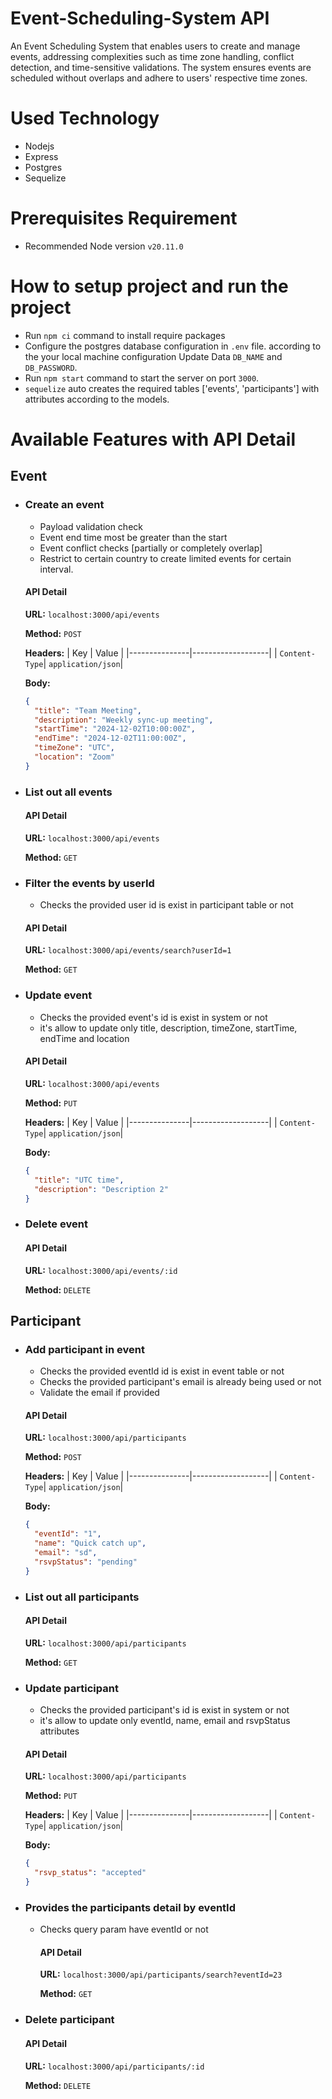 # Event-Scheduling-System API

An Event Scheduling System that enables users to create and manage events, addressing complexities such as time zone handling, conflict detection, and time-sensitive validations. The system ensures events are scheduled without overlaps and adhere to users' respective time zones.

# Used Technology

- Nodejs
- Express
- Postgres
- Sequelize

# Prerequisites Requirement

- Recommended Node version `v20.11.0`

# How to setup project and run the project

- Run `npm ci` command to install require packages
- Configure the postgres database configuration in `.env` file. according to the your local machine configuration Update Data `DB_NAME` and `DB_PASSWORD`.
- Run `npm start` command to start the server on port `3000`.
- `sequelize` auto creates the required tables ['events', 'participants'] with attributes according to the models.

# Available Features with API Detail

## Event

- ### Create an event

  - Payload validation check
  - Event end time most be greater than the start
  - Event conflict checks [partially or completely overlap]
  - Restrict to certain country to create limited events for certain interval.

  #### API Detail

  **URL:**
  `localhost:3000/api/events`

  **Method:**
  `POST`

  **Headers:**
  | Key | Value |
  |---------------|-------------------|
  | `Content-Type`| `application/json`|

  **Body:**

  ```json
  {
    "title": "Team Meeting",
    "description": "Weekly sync-up meeting",
    "startTime": "2024-12-02T10:00:00Z",
    "endTime": "2024-12-02T11:00:00Z",
    "timeZone": "UTC",
    "location": "Zoom"
  }
  ```

- ### List out all events

  #### API Detail

  **URL:**
  `localhost:3000/api/events`

  **Method:**
  `GET`

- ### Filter the events by userId

  - Checks the provided user id is exist in participant table or not

  #### API Detail

  **URL:**
  `localhost:3000/api/events/search?userId=1`

  **Method:**
  `GET`

- ### Update event

  - Checks the provided event's id is exist in system or not
  - it's allow to update only title, description, timeZone, startTime, endTime and location

  #### API Detail

  **URL:**
  `localhost:3000/api/events`

  **Method:**
  `PUT`

  **Headers:**
  | Key | Value |
  |---------------|-------------------|
  | `Content-Type`| `application/json`|

  **Body:**

  ```json
  {
    "title": "UTC time",
    "description": "Description 2"
  }
  ```

- ### Delete event

  #### API Detail

  **URL:**
  `localhost:3000/api/events/:id`

  **Method:**
  `DELETE`

## Participant

- ### Add participant in event

  - Checks the provided eventId id is exist in event table or not
  - Checks the provided participant's email is already being used or not
  - Validate the email if provided

  #### API Detail

  **URL:**
  `localhost:3000/api/participants`

  **Method:**
  `POST`

  **Headers:**
  | Key | Value |
  |---------------|-------------------|
  | `Content-Type`| `application/json`|

  **Body:**

  ```json
  {
    "eventId": "1",
    "name": "Quick catch up",
    "email": "sd",
    "rsvpStatus": "pending"
  }
  ```

- ### List out all participants

  #### API Detail

  **URL:**
  `localhost:3000/api/participants`

  **Method:**
  `GET`

- ### Update participant

  - Checks the provided participant's id is exist in system or not
  - it's allow to update only eventId, name, email and rsvpStatus attributes

  #### API Detail

  **URL:**
  `localhost:3000/api/participants`

  **Method:**
  `PUT`

  **Headers:**
  | Key | Value |
  |---------------|-------------------|
  | `Content-Type`| `application/json`|

  **Body:**

  ```json
  {
    "rsvp_status": "accepted"
  }
  ```

- ### Provides the participants detail by eventId

  - Checks query param have eventId or not

    #### API Detail

    **URL:**
    `localhost:3000/api/participants/search?eventId=23`

    **Method:**
    `GET`

- ### Delete participant

  #### API Detail

  **URL:**
  `localhost:3000/api/participants/:id`

  **Method:**
  `DELETE`
